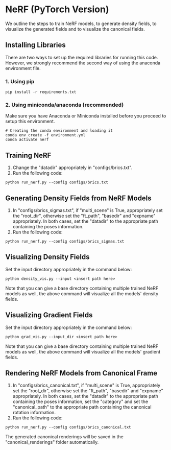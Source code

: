 # NeRF (PyTorch Version)
We outline the steps to train NeRF models, to generate density fields, to visualize the generated fields and to visualize the canonical fields.

## Installing Libraries
There are two ways to set up the required libraries for running this code. However, we strongly recommend the second way of using the anaconda environment file.

### 1. Using pip
```
pip install -r requirements.txt
```

### 2. Using miniconda/anaconda (recommended)
Make sure you have Anaconda or Miniconda installed before you proceed to setup this environment.
```
# Creating the conda environment and loading it
conda env create -f environment.yml
conda activate nerf
```

<!--Dataset Coming Soon-->
<!--## Dataset-->
<!--Download the 1300 rendered objects/scenes dataset [here]().-->
<!--```-->
<!--# Create dataset directory-->
<!--mkdir dataset-->
<!--# Change directory-->
<!--cd dataset-->
<!--# Download dataset-->
<!--wget -->
<!--# Unzip dataset-->
<!--unzip -->
<!--```-->

## Training NeRF
1. Change the "datadir" appropriately in "configs/brics.txt".
2. Run the following code:
```
python run_nerf.py --config configs/brics.txt
```

## Generating Density Fields from NeRF Models
1. In "configs/brics_sigmas.txt", if "multi_scene" is True, appropriately set the "root_dir", otherwise set the "ft_path", "basedir" and "expname" appropriately. In both cases, set the "datadir" to the appropriate path containing the poses information.
2. Run the following code:
```
python run_nerf.py --config configs/brics_sigmas.txt
```

## Visualizing Density Fields
Set the input directory appropriately in the command below:
```
python density_vis.py --input <insert path here>
```

Note that you can give a base directory containing multiple trained NeRF models as well, the above command will visualize all the models' density fields.

## Visualizing Gradient Fields
Set the input directory appropriately in the command below:
```
python grad_vis.py --input_dir <insert path here>
```

Note that you can give a base directory containing multiple trained NeRF models as well, the above command will visualize all the models' gradient fields.

## Rendering NeRF Models from Canonical Frame
1. In "configs/brics_canonical.txt", if "multi_scene" is True, appropriately set the "root_dir", otherwise set the "ft_path", "basedir" and "expname" appropriately. In both cases, set the "datadir" to the appropriate path containing the poses information, set the "category" and set the "canonical_path" to the appropriate path containing the canonical rotation information.
2. Run the following code:
```
python run_nerf.py --config configs/brics_canonical.txt
```

The generated canonical renderings will be saved in the "canonical_renderings" folder automatically.
